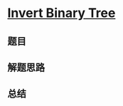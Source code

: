 # [Invert Binary Tree](https://leetcode.com/problems/invert-binary-tree/)

## 题目


## 解题思路


## 总结


